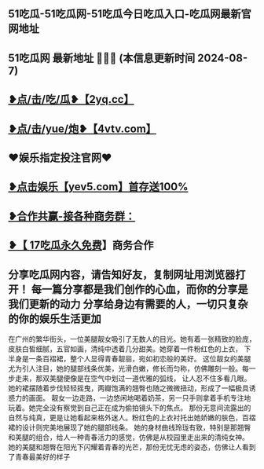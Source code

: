 51吃瓜-51吃瓜网-51吃瓜今日吃瓜入口-吃瓜网最新官网地址
 -------------------------------------
51吃瓜网 最新地址 🍉🍉🍉 (本信息更新时间 2024-08-7)
-----------------------------------------
<a href="https://2yq.cc">❥点/击/吃/瓜❥【2yq.cc】</a>
-----------------------------------------
<a href="https://4vtv.com">❥点/击/yue/炮❥【4vtv.com】</a> 
-----------------------------------------
♥️娱乐指定投注官网♥️
-----------------------------------------
<a href="https://yev5.com ">❥点击娱乐【yev5.com】首存送100%
 -------------------------------------
❥合作共赢-接各种商务群：
 -------------------------------------
❥【 <a href="https://t.me/GM_51cg1">17吃瓜永久免费</a>】商务合作
 -------------------------------------
分享吃瓜网内容，请告知好友，复制网址用浏览器打开！ 每一篇分享都是我们创作的心血，而你的分享是我们更新的动力
分享给身边有需要的人，一切只复杂的你的娱乐生活更加
 ------------------------------------
在广州的繁华街头，一位美腿靓女吸引了无数人的目光。她有着一张精致的脸庞，皮肤白皙细腻，五官如画，清纯中透着几分甜美。她穿着一件粉红色的上衣，
下半身是一条百褶裙，整个人显得青春靓丽，宛如初恋般的美好。
这位靓女的美腿尤为引人注目，她的腿部线条优美，光滑白嫩，修长而匀称，仿佛雕刻一般。每一步走来，那双美腿便像是在空气中划过一道优雅的弧线，
让人忍不住多看几眼。她的裙摆随着步伐轻轻摇曳，两瓣饱满的翘臀也随之微微扭动，形成了一幅极具诱惑力的画面。
靓女一边走路，一边悠闲地喝着奶茶，另一只手则拿着手机专注地玩着。她完全没有察觉到自己正在成为偷拍镜头下的焦点。
那份无意间流露出的自然与纯真，更是让她看起来格外迷人。粉红色的上衣衬托出她娇嫩的肤色，百褶裙的设计则完美地展现了她的腿部线条。
她的身材曲线玲珑有致，特别是那翘臀和美腿的组合，给人一种青春活力的感觉，仿佛是从校园里走出来的清纯女神。
她的美腿和翘臀在阳光下闪耀着青春的光芒，那份无忧无虑的姿态，仿佛让人看到了青春最美好的样子
